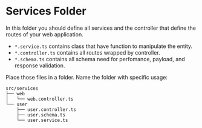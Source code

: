 # Services Folder

In this folder you should define all services and the controller that define the routes
of your web application. 

- `*.service.ts` contains class that have function to manipulate the entity.
- `*.controller.ts` contains all routes wrapped by controller.
- `*.schema.ts` contains all schema need for perfomance, payload, and response validation.

Place those files in a folder. Name the folder with specific usage:
```
src/services
├── web
│   └── web.controller.ts
└── user
    ├── user.controller.ts
    ├── user.schema.ts
    └── user.service.ts
```
